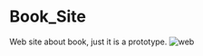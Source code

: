# Book_Site
Web site about book, just it is a prototype.
![web](https://user-images.githubusercontent.com/61268729/83318236-01a47700-a1f0-11ea-9959-10d043edda3c.png)

